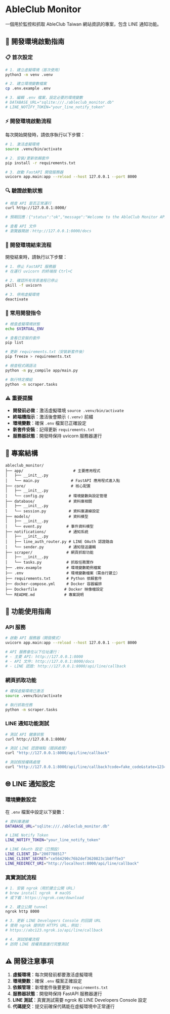 # AbleClub Monitor

一個用於監控和抓取 AbleClub Taiwan 網站資訊的專案，包含 LINE 通知功能。

## 🚀 開發環境啟動指南

### 📋 首次設定

```bash
# 1. 建立虛擬環境（首次使用）
python3 -m venv .venv

# 2. 建立環境變數檔案
cp .env.example .env

# 3. 編輯 .env 檔案，設定必要的環境變數
# DATABASE_URL="sqlite:///./ableclub_monitor.db"
# LINE_NOTIFY_TOKEN="your_line_notify_token"
```

### ⚡ 開發環境啟動流程

每次開始開發時，請依序執行以下步驟：

```bash
# 1. 激活虛擬環境
source .venv/bin/activate

# 2. 安裝/更新依賴套件
pip install -r requirements.txt

# 3. 啟動 FastAPI 開發服務器
uvicorn app.main:app --reload --host 127.0.0.1 --port 8000
```

### 🔍 驗證啟動狀態

```bash
# 檢查 API 是否正常運行
curl http://127.0.0.1:8000/

# 預期回應：{"status":"ok","message":"Welcome to the AbleClub Monitor API!"}

# 查看 API 文件
# 瀏覽器開啟：http://127.0.0.1:8000/docs
```

### 🛑 開發環境結束流程

開發結束時，請執行以下步驟：

```bash
# 1. 停止 FastAPI 服務器
# 在運行 uvicorn 的終端按 Ctrl+C

# 2. 確認所有背景進程已停止
pkill -f uvicorn

# 3. 停用虛擬環境
deactivate
```

### 🔧 常用開發指令

```bash
# 檢查虛擬環境狀態
echo $VIRTUAL_ENV

# 查看已安裝的套件
pip list

# 更新 requirements.txt（安裝新套件後）
pip freeze > requirements.txt

# 檢查程式碼語法
python -m py_compile app/main.py

# 執行特定模組
python -m scraper.tasks
```

### ⚠️ 重要提醒

- **開發前必做**：激活虛擬環境 `source .venv/bin/activate`
- **終端機指示**：激活後會顯示 `(.venv)` 前綴
- **環境變數**：確保 `.env` 檔案已正確設定
- **新套件安裝**：記得更新 `requirements.txt`
- **服務器狀態**：開發時保持 uvicorn 服務器運行

## 📁 專案結構

```
ableclub_monitor/
├── app/                      # 主要應用程式
│   ├── __init__.py
│   └── main.py              # FastAPI 應用程式進入點
├── core/                    # 核心配置
│   ├── __init__.py
│   └── config.py           # 環境變數與設定管理
├── database/               # 資料庫相關
│   ├── __init__.py
│   └── session.py          # 資料庫連線設定
├── models/                 # 資料模型
│   ├── __init__.py
│   └── event.py           # 事件資料模型
├── notifications/          # 通知系統
│   ├── __init__.py
│   ├── line_auth_router.py # LINE OAuth 認證路由
│   └── sender.py           # 通知發送邏輯
├── scraper/               # 網頁抓取功能
│   ├── __init__.py
│   └── tasks.py           # 抓取任務實作
├── .env.example           # 環境變數範例檔案
├── .env                   # 環境變數檔案（需自行建立）
├── requirements.txt       # Python 依賴套件
├── docker-compose.yml     # Docker 容器編排
├── Dockerfile            # Docker 映像檔設定
└── README.md             # 專案說明
```

## 🔧 功能使用指南

### API 服務

```bash
# 啟動 API 服務器（開發模式）
uvicorn app.main:app --reload --host 127.0.0.1 --port 8000

# API 服務會在以下位址運行：
# - 主要 API: http://127.0.0.1:8000
# - API 文件: http://127.0.0.1:8000/docs
# - LINE 認證: http://127.0.0.1:8000/api/line/callback
```

### 網頁抓取功能

```bash
# 確保虛擬環境已激活
source .venv/bin/activate

# 執行抓取任務
python -m scraper.tasks
```

### LINE 通知功能測試

```bash
# 測試 API 健康狀態
curl http://127.0.0.1:8000/

# 測試 LINE 認證端點（錯誤處理）
curl "http://127.0.0.1:8000/api/line/callback"

# 測試假授權碼處理
curl "http://127.0.0.1:8000/api/line/callback?code=fake_code&state=12345"
```

## 🌐 LINE 通知設定

### 環境變數設定

在 `.env` 檔案中設定以下變數：

```bash
# 資料庫連線
DATABASE_URL="sqlite:///./ableclub_monitor.db"

# LINE Notify Token
LINE_NOTIFY_TOKEN="your_line_notify_token"

# LINE OAuth 設定（已預設）
LINE_CLIENT_ID="2007708517"
LINE_CLIENT_SECRET="ce564290c76b2def3620823c1b8ff5e3"
LINE_REDIRECT_URI="http://localhost:8000/api/line/callback"
```

### 真實測試流程

```bash
# 1. 安裝 ngrok（用於建立公開 URL）
# brew install ngrok  # macOS
# 或下載：https://ngrok.com/download

# 2. 建立公開 tunnel
ngrok http 8000

# 3. 更新 LINE Developers Console 的回調 URL
# 使用 ngrok 提供的 HTTPS URL，例如：
# https://abc123.ngrok.io/api/line/callback

# 4. 測試授權流程
# 訪問 LINE 授權頁面進行完整測試
```

## ⚠️ 開發注意事項

1. **虛擬環境**：每次開發前都要激活虛擬環境
2. **環境變數**：確保 `.env` 檔案正確設定
3. **依賴管理**：新增套件後要更新 `requirements.txt`
4. **服務器狀態**：開發時保持 FastAPI 服務器運行
5. **LINE 測試**：真實測試需要 ngrok 和 LINE Developers Console 設定
6. **代碼提交**：提交前確保代碼能在虛擬環境中正常運行
